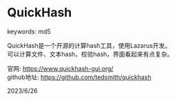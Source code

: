 # QuickHash

keywords: md5  

QuickHash是一个开源的计算hash工具，使用Lazarus开发。  
可以计算文件、文本hash，校验hash，界面看起来有点复杂。  

官网: https://www.quickhash-gui.org/  
github地址: https://github.com/tedsmith/quickhash  


2023/6/26  
